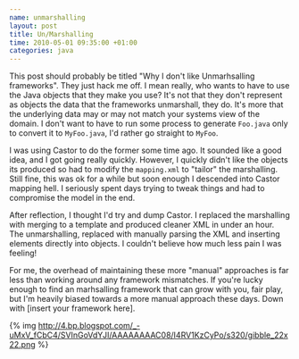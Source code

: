 ```yaml
---
name: unmarshalling
layout: post
title: Un/Marshalling
time: 2010-05-01 09:35:00 +01:00
categories: java
---
```


This post should probably be titled "Why I don't like Unmarhsalling frameworks". They just hack me off. I mean really,
who wants to have to use the Java objects that they make you use? It's not that they don't represent as objects the data that the frameworks unmarshall, they do. It's more that the underlying data may or may not match your systems view of the domain. I don't want to have to run some process to generate `Foo.java` only to convert it to `MyFoo.java`, I'd rather go straight to `MyFoo`.
  
I was using Castor to do the former some time ago. It sounded like a good
idea, and I got going really quickly. However, I quickly didn't like the
objects its produced so had to modify the `mapping.xml` to "tailor" the
marshalling. Still fine, this was ok for a while but soon enough I descended
into Castor mapping hell. I seriously spent days trying to tweak things and
had to compromise the model in the end.

  
After reflection, I thought I'd try and dump Castor. I replaced the
marshalling with merging to a template and produced cleaner XML in under an
hour. The unmarshalling, replaced with manually parsing the XML and inserting
elements directly into objects. I couldn't believe how much less pain I was
feeling!

  
For me, the overhead of maintaining these more "manual" approaches is far less
than working around any framework mismatches. If you're lucky enough to find
an marhsalling framework that can grow with you, fair play, but I'm heavily
biased towards a more manual approach these days. Down with [insert your
framework here].

{% img http://4.bp.blogspot.com/_-uMxV_fCbC4/SVInGoVdYJI/AAAAAAAAC08/I4RV1KzCyPo/s320/gibble_22x22.png %}

